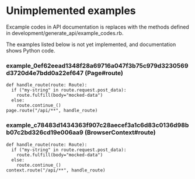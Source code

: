 # Unimplemented examples

Excample codes in API documentation is replaces with the methods defined in development/generate_api/example_codes.rb.

The examples listed below is not yet implemented, and documentation shows Python code.


### example_0ef62eead1348f28a69716a047f3b75c979d3230569d3720d4e7bdd0a22ef647 (Page#route)

```
def handle_route(route: Route):
  if ("my-string" in route.request.post_data):
    route.fulfill(body="mocked-data")
  else:
    route.continue_()
page.route("/api/**", handle_route)

```

### example_c78483d1434363f907c28aecef3a1c6d83c0136d98bb07c2bd326cd19e006aa9 (BrowserContext#route)

```
def handle_route(route: Route):
  if ("my-string" in route.request.post_data):
    route.fulfill(body="mocked-data")
  else:
    route.continue_()
context.route("/api/**", handle_route)

```
